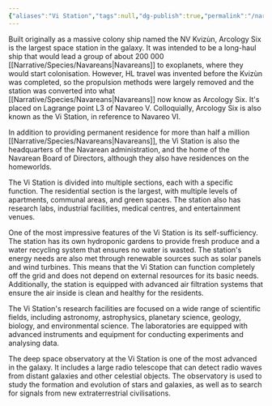 ```yaml
---
{"aliases":"Vi Station","tags":null,"dg-publish":true,"permalink":"/narrative/locations/arcology-six/","dgPassFrontmatter":true}
---
```


Built originally as a massive colony ship named the NV Kvizùn, Arcology Six is the largest space station in the galaxy. It was intended to be a long-haul ship that would lead a group of about 200 000 [[Narrative/Species/Navareans\|Navareans]] to exoplanets, where they would start colonisation. However, HL travel was invented before the Kvizùn was completed, so the propulsion methods were largely removed and the station was converted into what [[Narrative/Species/Navareans\|Navareans]] now know as Arcology Six. It's placed on Lagrange point L3 of Navareo V. Colloquially, Arcology Six is also known as the Vi Station, in reference to Navareo VI.

In addition to providing permanent residence for more than half a million [[Narrative/Species/Navareans\|Navareans]], the Vi Station is also the headquarters of the Navarean administration, and the home of the Navarean Board of Directors, although they also have residences on the homeworlds.

The Vi Station is divided into multiple sections, each with a specific function. The residential section is the largest, with multiple levels of apartments, communal areas, and green spaces. The station also has research labs, industrial facilities, medical centres, and entertainment venues.

One of the most impressive features of the Vi Station is its self-sufficiency. The station has its own hydroponic gardens to provide fresh produce and a water recycling system that ensures no water is wasted. The station's energy needs are also met through renewable sources such as solar panels and wind turbines. This means that the Vi Station can function completely off the grid and does not depend on external resources for its basic needs. Additionally, the station is equipped with advanced air filtration systems that ensure the air inside is clean and healthy for the residents.

The Vi Station's research facilities are focused on a wide range of scientific fields, including astronomy, astrophysics, planetary science, geology, biology, and environmental science. The laboratories are equipped with advanced instruments and equipment for conducting experiments and analysing data.

The deep space observatory at the Vi Station is one of the most advanced in the galaxy. It includes a large radio telescope that can detect radio waves from distant galaxies and other celestial objects. The observatory is used to study the formation and evolution of stars and galaxies, as well as to search for signals from new extraterrestrial civilisations.
